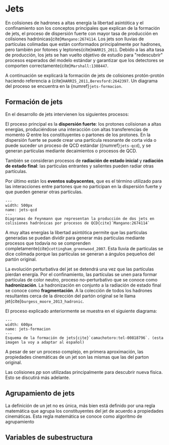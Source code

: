 # Jets

En colisiones de hadrones a altas energía la libertad asintótica y el confinamiento son los conceptos principales que explican de la formación de jets, el proceso de dispersión fuerte con mayor tasa de producción en colisiones hadrónicas{cite}`Mangano:2674114`. Los jets son lluvias de partículas colimadas que están conformados principalmente por hadrones, pero también por fotones y leptones{cite}`HARRIS_2011`. Debido a las alta tasa de producción, los jets se han vuelto objetivo de estudio para "redescubrir" procesos esperados del modelo estándar y garantizar que los detectores se comporten correctamente{cite}`Marshall:1308447`.

A continuación se explicará la formación de jets de colisiones protón-protón haciendo referencia a {cite}`HARRIS_2011,Beresford:2642397`. Un diagrama del proceso se encuentra en la {numref}`jets-formacion`.

## Formación de jets

En el desarrollo de jets intervienen los siguientes procesos:

El proceso principal es la **dispersión fuerte**: los protones colisionan a altas energías, produciéndose una interacción con altas transferencias de momento $Q$ entre los constituyentes o partones de los protones. En la dispersión fuerte se puede crear una partícula resonante de corta vida o puede suceder un proceso de QCD estándar ({numref}`jets-qcd`), y se generan partículas mediante decaimientos o procesos de QCD.

También se consideran procesos de **radiación de estado inicial** y **radiación de estado final**: las partículas entrantes y salientes pueden radiar otras partículas. 

Por último están los **eventos subyacentes**, que es el término utilizado para las interacciones entre partones que no participan en la dispersión fuerte y que pueden generar otras partículas.

```{figure} ./../../figuras/jets-qcd.png
---
width: 500px
name: jets-qcd
---
Diagramas de Feynmann que representan la producción de dos jets en colisiones hadrónicas por procesos de QCD{cite}`Mangano:2674114`
```

A muy altas energías la libertad asintótica permite que las partículas generadas se puedan dividir para generar más partículas mediante procesos que todavía no se comprenden completamente{cite}`cottingham_greenwood_2007`. Esta lluvia de partículas se dice colimada porque las partículas se generan a ángulos pequeños del partón original.

La evolución perturbativa del jet se detendrá una vez que las partículas pierdan energía. Por el confinamiento, las partículas se unen para formar partículas de color neutro, proceso no-perturbativo que se conoce como **hadronización**. La hadronización en conjunto a la radiación de estado final se conoce como **fragmentación**. A la colección de todos los hadrones resultantes cerca de la dirección del partón original se le llama jet{cite}`burgess_moore_2013_hadronic`.

El proceso explicado anteriormente se muestra en el siguiente diagrama:

```{figure} ./../../figuras/jets-formacion.png
---
width: 600px
name: jets-formacion
---
Esquema de la formación de jets{cite}`camachotoro:tel-00818796`. (esta imagen la voy a adaptar al español)
```

A pesar de ser un proceso complejo, en primera aproximación, las propiedades cinemáticas de un jet son las mismas que las del parton original.

Las colisiones *pp* son utilizadas principalmente para descubrir nueva física. Esto se discutirá más adelante.

## Agrupamiento de jets

La definición de un jet no es única, más bien está definido por una regla matemática que agrupa los constituyentes del jet de acuerdo a propiedades cinemáticas. Esta regla matemática se conoce como algoritmo de agrupamiento

## Variables de subestructura

